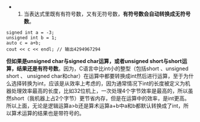 * 1. 当表达式里既有有符号数，又有无符号数，**有符号数会自动转换成无符号数**。
```
signed int a = -3;
unsigned int b = 1;
auto c = a+b;
cout << c << endl; // 输出4294967294
```
**但如果是unsigned char与signed char运算，或者unsigned short与short运算，结果还是有符号数**。因为，C语言中比int小的整型（包括short 、unsigned short 、 unsigned char和char）在运算中都要转换成int然后进行运算，至于为什么选择转换为int，应该是从效率上考虑的，因为通常情况下int的长度被定义为机器处理效率最高的长度，比如32位机上，一次处理4个字节效率是最高的，所以虽然short（我机器上占2个字节）更节省内存，但是在运算中的效率，是int更高。所以上面，无论是逻辑运算a>b还是算术运算a+b中a和b都默认转换成了int，所以算术运算的结果也是带符号的。